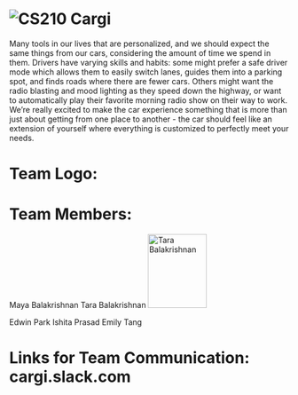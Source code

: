 # ![CS210](http://i.imgur.com/WdBU7U5.png (784b) ) Cargi

Many tools in our lives that are personalized, and we should expect the same things from our cars, considering the amount of time we spend in them. Drivers have varying skills and habits: some might prefer a safe driver mode which allows them to easily switch lanes, guides them into a parking spot, and finds roads where there are fewer cars.  Others might want the radio blasting and mood lighting as they speed down the highway, or want to automatically play their favorite morning radio show on their way to work. We’re really excited to make the car experience something that is more than just about getting from one place to another - the car should feel like an extension of yourself where everything is customized to perfectly meet your needs.


# Team Logo:

# Team Members: 
Maya Balakrishnan
Tara Balakrishnan <img src="http://i.imgur.com/VhFoQUj.jpg" alt="Tara Balakrishnan" width="105.3" height="133"> 


Edwin Park
Ishita Prasad
Emily Tang



# Links for Team Communication: cargi.slack.com


